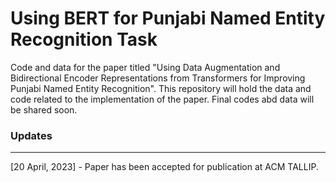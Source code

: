 # Using BERT for Punjabi Named Entity Recognition Task
Code and data for the paper titled "Using Data Augmentation and Bidirectional Encoder Representations from Transformers for Improving Punjabi Named Entity Recognition". This repository will hold the data and code related to the implementation of the paper. Final codes abd data will be shared soon.

### Updates
---
[20 April, 2023] - Paper has been accepted for publication at ACM TALLIP.
